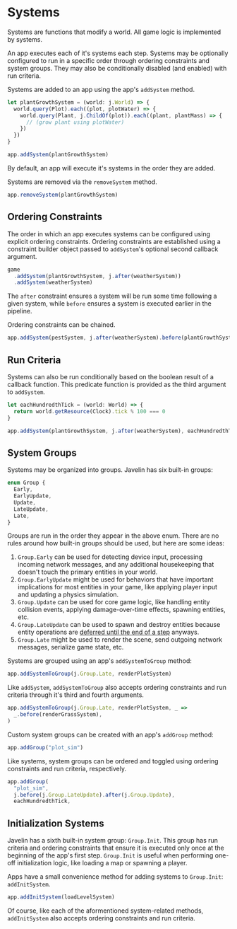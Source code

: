 # Systems

Systems are functions that modify a world. All game logic is implemented by systems.

An app executes each of it's systems each step. Systems may be optionally configured to run in a specific order through ordering constraints and system groups. They may also be conditionally disabled (and enabled) with run criteria.

Systems are added to an app using the app's `addSystem` method.

```ts
let plantGrowthSystem = (world: j.World) => {
  world.query(Plot).each((plot, plotWater) => {
    world.query(Plant, j.ChildOf(plot)).each((plant, plantMass) => {
      // (grow plant using plotWater)
    })
  })
}

app.addSystem(plantGrowthSystem)
```

By default, an app will execute it's systems in the order they are added.

Systems are removed via the `removeSystem` method.

```ts
app.removeSystem(plantGrowthSystem)
```

## Ordering Constraints

The order in which an app executes systems can be configured using explicit ordering constraints. Ordering constraints are established using a constraint builder object passed to `addSystem`'s optional second callback argument.

```ts
game
  .addSystem(plantGrowthSystem, j.after(weatherSystem))
  .addSystem(weatherSystem)
```

The `after` constraint ensures a system will be run some time following a given system, while `before` ensures a system is executed earlier in the pipeline.

Ordering constraints can be chained.

```ts
app.addSystem(pestSystem, j.after(weatherSystem).before(plantGrowthSystem))
```

## Run Criteria

Systems can also be run conditionally based on the boolean result of a callback function. This predicate function is provided as the third argument to `addSystem`.

```ts
let eachHundredthTick = (world: World) => {
  return world.getResource(Clock).tick % 100 === 0
}

app.addSystem(plantGrowthSystem, j.after(weatherSystem), eachHundredthTick)
```

## System Groups

Systems may be organized into groups. Javelin has six built-in groups:

```ts
enum Group {
  Early,
  EarlyUpdate,
  Update,
  LateUpdate,
  Late,
}
```

Groups are run in the order they appear in the above enum. There are no rules around how built-in groups should be used, but here are some ideas:

1. `Group.Early` can be used for detecting device input, processing incoming network messages, and any additional housekeeping that doesn't touch the primary entities in your world.
2. `Group.EarlyUpdate` might be used for behaviors that have important implications for most entities in your game, like applying player input and updating a physics simulation.
3. `Group.Update` can be used for core game logic, like handling entity collision events, applying damage-over-time effects, spawning entities, etc.
4. `Group.LateUpdate` can be used to spawn and destroy entities because entity operations are [deferred until the end of a step](./entities.md#entity-transaction) anyways.
5. `Group.Late` might be used to render the scene, send outgoing network messages, serialize game state, etc.

Systems are grouped using an app's `addSystemToGroup` method:

```ts
app.addSystemToGroup(j.Group.Late, renderPlotSystem)
```

Like `addSystem`, `addSystemToGroup` also accepts ordering constraints and run criteria through it's third and fourth arguments.

```ts
app.addSystemToGroup(j.Group.Late, renderPlotSystem, _ =>
  _.before(renderGrassSystem),
)
```

Custom system groups can be created with an app's `addGroup` method:

```ts
app.addGroup("plot_sim")
```

Like systems, system groups can be ordered and toggled using ordering constraints and run criteria, respectively.

```ts
app.addGroup(
  "plot_sim",
  j.before(j.Group.LateUpdate).after(j.Group.Update),
  eachHundredthTick,
```

## Initialization Systems

Javelin has a sixth built-in system group: `Group.Init`. This group has run criteria and ordering constraints that ensure it is executed only once at the beginning of the app's first step. `Group.Init` is useful when performing one-off initialization logic, like loading a map or spawning a player.

Apps have a small convenience method for adding systems to `Group.Init`: `addInitSystem`.

```ts
app.addInitSystem(loadLevelSystem)
```

Of course, like each of the aformentioned system-related methods, `addInitSystem` also accepts ordering constraints and run criteria.
